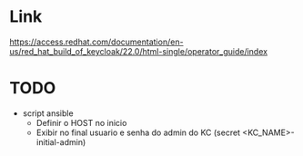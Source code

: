 # Link
https://access.redhat.com/documentation/en-us/red_hat_build_of_keycloak/22.0/html-single/operator_guide/index

# TODO
- script ansible
  - Definir o HOST no inicio
  - Exibir no final usuario e senha do admin do KC (secret <KC_NAME>-initial-admin)

